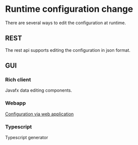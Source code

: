 # Runtime configuration change
There are several ways to edit the configuration at runtime.

## REST
The rest api supports editing the configuration in json format.
## GUI
### Rich client
Javafx data editing components.
### Webapp
[Configuration via web application](docu/src/main/java/io/github/factoryfx/docu/configurationwebapp)  
### Typescript
Typescript generator